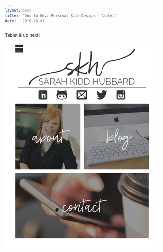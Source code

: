 ```yaml
---
layout: post
title:  "Doc to Dev: Personal Site Design - Tablet"
date:   2016-10-03
---
```

Tablet is up next!

![Tablet Design](/assets/img/100316.png)
